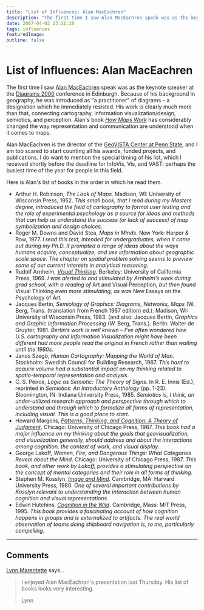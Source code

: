 ```yaml
---
title: "List of Influences: Alan MacEachren"
description: "The first time I saw Alan MacEachren speak was as the keynote speaker at the Diagrams 2000 conference in Edinburgh. Because of his background in geography, he was introduced as \"a practitioner\" of diagrams &ndash; a designation which he immediately resisted. His work is clearly much more than that, connecting cartography, information visualization/design, semiotics, and perception. Alan's book How Maps Work has considerably changed the way representation and communication are understood when it comes to maps."
date: 2007-04-02 23:11:10
tags: influences
featuredImage: 
outline: false
---
```


# List of Influences: Alan MacEachren

The first time I saw <a href="http://www.geovista.psu.edu/members/maceachren/">Alan MacEachren</a> speak was as the keynote speaker at the <a href="http://www.cl.cam.ac.uk/Diag2000/">Diagrams 2000</a> conference in Edinburgh. Because of his background in geography, he was introduced as "a practitioner" of diagrams – a designation which he immediately resisted. His work is clearly much more than that, connecting cartography, information visualization/design, semiotics, and perception. Alan's book <a href="http://www.amazon.com/How-Maps-Work-Representation-Visualization/dp/157230040X"><em>How Maps Work</em></a> has considerably changed the way representation and communication are understood when it comes to maps.

Alan MacEachren is the director of the <a href="http://www.geovista.psu.edu/index.jsp">GeoVISTA Center at Penn State</a>, and I am too scared to start counting all his awards, funded projects, and publications. I do want to mention the special timing of his list, which I received shortly before the deadline for InfoVis, Vis, and VAST: perhaps the busiest time of the year for people in this field.

Here is Alan's list of books in the order in which he read them.

- Arthur H. Robinson, <em>The Look of Maps.</em> Madison, WI: University of Wisconsin Press, 1952. <em>This small book, that I read during my Masters degree, introduced the field of cartography to formal user testing and the role of experimental psychology as a source for ideas and methods that can help us understand the success (or lack of success) of map symbolization and design choices.</em>
- Roger M. Downs and David Stea, <em>Maps in Minds</em>. New York: Harper &amp; Row, 1977. <em>I read this text, intended for undergraduates, when it came out during my Ph.D. It prompted a range of ideas about the ways humans acquire, conceptualize, and use information about geographic scale space. The chapter on spatial problem solving seems to preview some of our current interests in analytical reasoning.</em>
- Rudolf Arnheim, <a href="http://www.amazon.com/Visual-Thinking-Rudolf-Arnheim/dp/0520018710/"><em>Visual Thinking</em></a>. Berkeley: University of California Press, 1969. <em>I was alerted to and stimulated by Arnheim’s work during grad school, with a reading of </em>Art and Visual Perception<em>, but then found </em>Visual Thinking<em> even more stimulating, as was </em>New Essays on the Psychology of Art<em>.</em>
- Jacques Bertin, <em>Semiology of Graphics: Diagrams, Networks, Maps</em> (W. Berg, Trans. (translation from French 1967 edition) ed.). Madison, WI: University of Wisconsin Press, 1983. (and also: Jacques Bertin, <em>Graphics and Graphic Information Processing</em> (W. Berg, Trans.). Berlin: Walter de Gruyter, 1981. <em>Bertin’s work is well known – I’ve often wondered how U.S. cartography and Information Visualization might have been different had more people read the original in French rather than waiting until the 1980s.</em>
- Janos Szegö, <em>Human Cartography: Mapping the World of Man</em>. Stockholm: Swedish Council for Building Research, 1987. <em>This hard to acquire volume had a substantial impact on my thinking related to spatio-temporal representation and analysis.</em>
- C. S. Peirce, <em>Logic as Semiotic: The Theory of Signs</em>. In R. E. Innis (Ed.), reprinted in <em>Semiotics: An Introductory Anthology</em> (pp. 1-23). Bloomington, IN: Indiana University Press, 1985. <em>Semiotics is, I think, an under-utilized research approach and perspective through which to understand and through which to formalize all forms of representation, including visual. This is a good place to start.</em>
- Howard Margolis, <a href="http://www.amazon.com/Patterns-Thinking-Cognition-Theory-Judgment/dp/0226505286"><em>Patterns, Thinking, and Cognition: A Theory of Judgment</em></a>. Chicago: University of Chicago Press, 1987. <em>This book had a major influence on my thinking about the goals that geovisualization, and visualization generally, should address and about the interactions among cognition, the context of work, and visual display.</em>
- George Lakoff, <em>Women, Fire, and Dangerous Things: What Categories Reveal about the Mind</em>. Chicago: University of Chicago Press, 1987. <em>This book, and other work by Lakoff, provides a stimulating perspective on the concept of mental categories and their role in all forms of thinking.</em>
- Stephen M. Kosslyn, <a href="http://www.amazon.com/Image-Mind-Stephen-M-Kosslyn/dp/0674443667"><em>Image and Mind</em></a>. Cambridge, MA: Harvard University Press, 1980. <em>One of several important contributions by Kosslyn relevant to understanding the interaction between human cognition and visual representations.</em>
- Edwin Hutchins, <em><a href="http://www.amazon.com/Cognition-Bradford-Books-Edwin-Hutchins/dp/0262581469/">Cognition in the Wild</a></em>. Cambridge, Mass: MIT Press, 1995. <em>This book provides a fascinating account of how cognition happens in groups and is externalized to artifacts. The real world observation of teams doing shipboard navigation is, to me, particularly compelling.</em>


<PostedBy />


<aside class="comments">

---
## Comments

<a href="http://tshwi.blogspot.com" rel="nofollow noopener" target="_blank">Lynn Marentette</a> says…
>	I enjoyed Alan MacEachran's presentation last Thursday.  His list of books looks very interesting.  
>	
>	Lynn

</aside>

